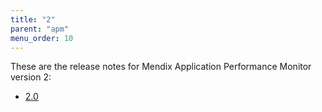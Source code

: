 ```yaml
---
title: "2"
parent: "apm"
menu_order: 10
---
```


These are the release notes for Mendix Application Performance Monitor version 2:

* [2.0](apm-2.0)